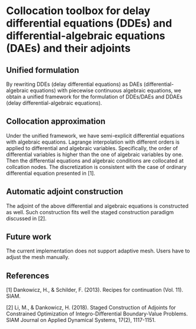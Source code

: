 # Collocation toolbox for delay differential equations (DDEs) and differential-algebraic equations (DAEs) and their adjoints


## Unified formulation
By rewriting DDEs (delay differential equations) as DAEs (differential-algebraic equations) with piecewise continuous algebraic equations, we obtain a unified framework for the formulation of DDEs/DAEs and DDAEs (delay differential-algebraic equations).


## Collocation approximation
Under the unified framework, we have semi-explicit differential equations with algebraic equations. Lagrange interpolation with different orders is applied to differential and algebraic variables. Specifically, the order of differential variables is higher than the one of algebraic variables by one. Then the differential equations and algebraic conditions are collocated at collcation nodes. The discretization is consistent with the case of ordinary differential equation presented in [1].



## Automatic adjoint construction
The adjoint of the above differential and algebraic equations is constructed as well. Such construction fits well the staged construction paradigm discussed in [2]. 


## Future work
The current implementation does not support adaptive mesh. Users have to adjust the mesh manually. 




## References
[1] Dankowicz, H., & Schilder, F. (2013). Recipes for continuation (Vol. 11). SIAM.

[2] Li, M., & Dankowicz, H. (2018). Staged Construction of Adjoints for Constrained Optimization of Integro-Differential Boundary-Value Problems. SIAM Journal on Applied Dynamical Systems, 17(2), 1117-1151.

